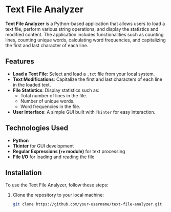 # Text File Analyzer

**Text File Analyzer** is a Python-based application that allows users to load a text file, perform various string operations, and display the statistics and modified content. The application includes functionalities such as counting lines, counting unique words, calculating word frequencies, and capitalizing the first and last character of each line.

## Features

- **Load a Text File**: Select and load a `.txt` file from your local system.
- **Text Modifications**: Capitalize the first and last characters of each line in the loaded text.
- **File Statistics**: Display statistics such as:
  - Total number of lines in the file.
  - Number of unique words.
  - Word frequencies in the file.
- **User Interface**: A simple GUI built with `Tkinter` for easy interaction.

## Technologies Used

- **Python**
- **Tkinter** for GUI development
- **Regular Expressions (`re` module)** for text processing
- **File I/O** for loading and reading the file

## Installation

To use the Text File Analyzer, follow these steps:

1. Clone the repository to your local machine:
   ```bash
   git clone https://github.com/your-username/text-file-analyzer.git
